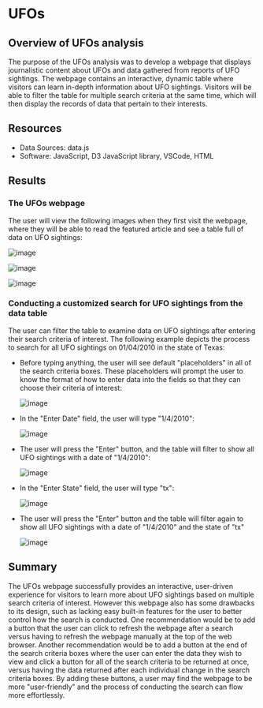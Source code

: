 # UFOs

## Overview of UFOs analysis
The purpose of the UFOs analysis was to develop a webpage that displays journalistic content about UFOs and data gathered from reports of UFO sightings. The webpage contains an interactive, dynamic table where visitors can learn in-depth information about UFO sightings. Visitors will be able to filter the table for multiple search criteria at the same time, which will then display the records of data that pertain to their interests.

## Resources
- Data Sources: data.js
- Software: JavaScript, D3 JavaScript library, VSCode, HTML


## Results

### The UFOs webpage

The user will view the following images when they first visit the webpage, where they will be able to read the featured article and see a table full of data on UFO sightings:

  ![image](https://user-images.githubusercontent.com/85533099/139600293-0fc3f67e-46ce-4db6-a109-174d1ca92e67.png)
  
  ![image](https://user-images.githubusercontent.com/85533099/139600313-3d3a55e2-10e8-4778-8343-a4d276c10745.png)
  
  ![image](https://user-images.githubusercontent.com/85533099/139600314-e227e643-a26e-4af6-bb6e-f3d5abccd06e.png)

### Conducting a customized search for UFO sightings from the data table 

The user can filter the table to examine data on UFO sightings after entering their search criteria of interest. The following example depicts the process to search for all UFO sightings on 01/04/2010 in the state of Texas:

  - Before typing anything, the user will see default "placeholders" in all of the search criteria boxes. These placeholders will prompt the user to know the format of how to enter data into the fields so that they can choose their criteria of interest:
     
      ![image](https://user-images.githubusercontent.com/85533099/139600666-44c75a3d-f421-4d8b-a39d-4d8c395ebaa6.png)
    
  - In the "Enter Date" field, the user will type "1/4/2010":
    
      ![image](https://user-images.githubusercontent.com/85533099/139600720-477b5f8c-5142-4c37-a6f6-47033e5f31b7.png)
      
  - The user will press the "Enter" button, and the table will filter to show all UFO sightings with a date of "1/4/2010":

      ![image](https://user-images.githubusercontent.com/85533099/139600784-4699c6eb-e443-4431-8dff-0bd0bbf93023.png)
      
  - In the "Enter State" field, the user will type "tx":
  
      ![image](https://user-images.githubusercontent.com/85533099/139600866-0069ad36-9a87-4c14-90c6-f6e48797b343.png)
      
  - The user will press the "Enter" button and the table will filter again to show all UFO sightings with a date of "1/4/2010" and the state of "tx"
    
      ![image](https://user-images.githubusercontent.com/85533099/139600907-77a46ccf-67a1-49e9-91cc-2cd977803938.png)

## Summary

The UFOs webpage successfully provides an interactive, user-driven experience for visitors to learn more about UFO sightings based on multiple search criteria of interest. However this webpage also has some drawbacks to its design, such as lacking easy built-in features for the user to better control how the search is conducted. One recommendation would be to add a button that the user can click to refresh the webpage after a search versus having to refresh the webpage manually at the top of the web browser. Another recommendation would be to add a button at the end of the search criteria boxes where the user can enter the data they wish to view and click a button for all of the search criteria to be returned at once, versus having the data returned after each individual change in the search criteria boxes. By adding these buttons, a user may find the webpage to be more "user-friendly" and the process of conducting the search can flow more effortlessly. 
